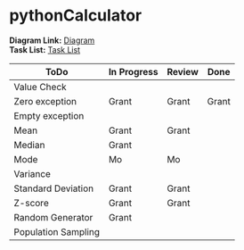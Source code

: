 # pythonCalculator

**Diagram Link:** [Diagram](/diagram.md)  
**Task List:** [Task List](/tasklist.md)

| ToDo                | In Progress | Review | Done |
|---------------------|-------------|--------|------|
| Value Check         |             |        |      |
| Zero exception      |    Grant    |Grant   |Grant |
| Empty exception     |             |        |      |
| Mean                |    Grant    |Grant   |      |
| Median              |    Grant    |        |      |
| Mode                |    Mo       |Mo      |      |
| Variance            |             |        |      |
| Standard Deviation  |    Grant    | Grant     |      |
| Z-score             |    Grant    |    Grant    |      |
| Random Generator    |    Grant    |       |      |
| Population Sampling |             |        |      |
